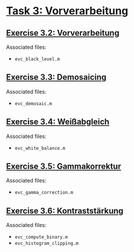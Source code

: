 # [Task 3: Vorverarbeitung](https://lva.cg.tuwien.ac.at/evc/?page=task&id=bsp1)
## [Exercise 3.2: Vorverarbeitung](https://lva.cg.tuwien.ac.at/evc/?page=exercise&id=bsp3-2)

Associated files:

 * `evc_black_level.m`

## [Exercise 3.3: Demosaicing](https://lva.cg.tuwien.ac.at/evc/?page=exercise&id=bsp3-3)

Associated files:

 * `evc_demosaic.m`

## [Exercise 3.4: Weißabgleich](https://lva.cg.tuwien.ac.at/evc/?page=exercise&id=bsp3-4)

Associated files:

 * `evc_white_balance.m`

## [Exercise 3.5: Gammakorrektur](https://lva.cg.tuwien.ac.at/evc/?page=exercise&id=bsp3-5)

Associated files:

 * `evc_gamma_correction.m`

## [Exercise 3.6: Kontraststärkung](https://lva.cg.tuwien.ac.at/evc/?page=exercise&id=bsp3-6)

Associated files:

 * `evc_compute_binary.m`
 * `evc_histogram_clipping.m`
